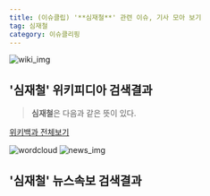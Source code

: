```yaml
---
title: (이슈클립) '**심재철**' 관련 이슈, 기사 모아 보기
tag: 심재철
category: 이슈클리핑
---
```

![wiki_img](https://user-images.githubusercontent.com/42597476/44503234-41136a80-a6d0-11e8-9071-6fc6418eafe4.png)
## **'**심재철**'** 위키피디아 검색결과
>**심재철**은 다음과 같은 뜻이 있다.

<a href="https://ko.wikipedia.org/wiki/심재철" target="_blank">위키백과 전체보기</a>

![wordcloud](https://s3.ap-northeast-2.amazonaws.com/lyrics101-wordcloud/2018-09-21-1537506627.png)
![news_img](https://user-images.githubusercontent.com/42597476/44507050-1206f400-a6e4-11e8-8d98-7ffbfebb353f.png)
## **'**심재철**'** 뉴스속보 검색결과


